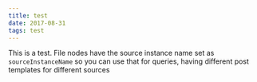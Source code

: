```yaml
---
title: test
date: 2017-08-31
tags: test
---
```


This is a test.
File nodes have the source instance name set as `sourceInstanceName` so
you can use that for queries, having different post templates for
different sources

